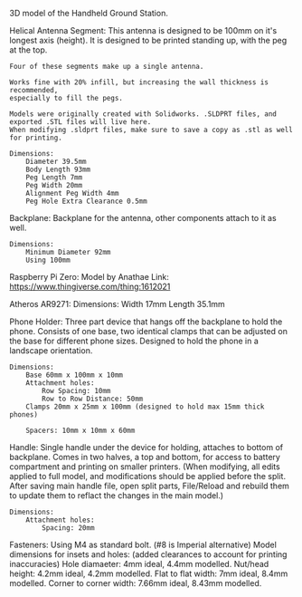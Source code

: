 3D model of the Handheld Ground Station.

Helical Antenna Segment:
	This antenna is designed to be 100mm on it's longest axis (height).
	It is designed to be printed standing up, with the peg at the top.

	Four of these segments make up a single antenna.

	Works fine with 20% infill, but increasing the wall thickness is recommended,
	especially to fill the pegs.

	Models were originally created with Solidworks. .SLDPRT files, and exported .STL files will live here.
	When modifying .sldprt files, make sure to save a copy as .stl as well for printing.

	Dimensions:
		Diameter 39.5mm
		Body Length 93mm
		Peg Length 7mm
		Peg Width 20mm
		Alignment Peg Width 4mm
		Peg Hole Extra Clearance 0.5mm

Backplane:
	Backplane for the antenna, other components attach to it as well.

	Dimensions:
		Minimum Diameter 92mm
		Using 100mm

Raspberry Pi Zero:
	Model by Anathae
	Link: https://www.thingiverse.com/thing:1612021

Atheros AR9271:
	Dimensions:
		Width 17mm
		Length 35.1mm

Phone Holder:
	Three part device that hangs off the backplane to hold the phone.
	Consists of one base, two identical clamps that can be adjusted on the base for different phone sizes.
	Designed to hold the phone in a landscape orientation.

	Dimensions:
		Base 60mm x 100mm x 10mm
		Attachment holes:
			Row Spacing: 10mm
			Row to Row Distance: 50mm
		Clamps 20mm x 25mm x 100mm (designed to hold max 15mm thick phones)

		Spacers: 10mm x 10mm x 60mm

Handle:
	Single handle under the device for holding, attaches to bottom of backplane.
	Comes in two halves, a top and bottom, for access to battery compartment and printing on smaller printers.
	(When modifying, all edits applied to full model, and modifications should be applied before the split. After saving main handle file, open split parts, File/Reload and rebuild them to update them to reflact the changes in the main model.)

	Dimensions:
		Attachment holes:
			Spacing: 20mm

Fasteners:
	Using M4 as standard bolt. (#8 is Imperial alternative)
		Model dimensions for insets and holes: (added clearances to account for printing inaccuracies)
			Hole diamaeter: 4mm ideal, 4.4mm modelled.
			Nut/head height: 4.2mm ideal, 4.2mm modelled.
			Flat to flat width: 7mm ideal, 8.4mm modelled.
			Corner to corner width: 7.66mm ideal, 8.43mm modelled.